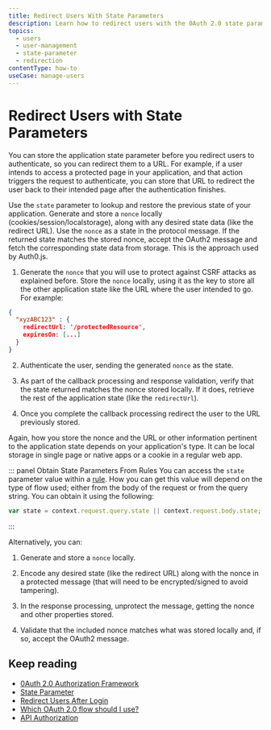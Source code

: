 ```yaml
---
title: Redirect Users With State Parameters
description: Learn how to redirect users with the 0Auth 2.0 state parameter. 
topics:
  - users
  - user-management
  - state-parameter
  - redirection
contentType: how-to
useCase: manage-users
---
```

# Redirect Users with State Parameters

You can store the application state parameter before you redirect users to authenticate, so you can redirect them to a URL. For example, if a user intends to access a protected page in your application, and that action triggers the request to authenticate, you can store that URL to redirect the user back to their intended page after the authentication finishes.

Use the `state` parameter to lookup and restore the previous state of your application. Generate and store a `nonce` locally (cookies/session/localstorage), along with any desired state data (like the redirect URL). Use the `nonce` as a state in the protocol message. If the returned state matches the stored nonce, accept the OAuth2 message and fetch the corresponding state data from storage. This is the approach used by Auth0.js.

1. Generate the `nonce` that you will use to protect against CSRF attacks as explained before. Store the `nonce` locally, using it as the key to store all the other application state like the URL where the user intended to go. For example:

```json
{
  "xyzABC123" : {
    redirectUrl: '/protectedResource',
    expiresOn: [...]
  }
}
```

2. Authenticate the user, sending the generated `nonce` as the state.

3. As part of the callback processing and response validation, verify that the state returned matches the nonce stored locally. If it does, retrieve the rest of the application state (like the `redirectUrl`). 

4. Once you complete the callback processing redirect the user to the URL previously stored.

Again, how you store the nonce and the URL or other information pertinent to the application state depends on your application's type. It can be local storage in single page or native apps or a cookie in a regular web app. 

::: panel Obtain State Parameters From Rules
You can access the `state` parameter value within a [rule](/rules). How you can get this value will depend on the type of flow used; either from the body of the request or from the query string. You can obtain it using the following:

```js
var state = context.request.query.state || context.request.body.state;
```

:::

Alternatively, you can:

1. Generate and store a `nonce` locally. 

2. Encode any desired state (like the redirect URL) along with the nonce in a protected message (that will need to be encrypted/signed to avoid tampering). 

3. In the response processing, unprotect the message, getting the nonce and other properties stored. 

4. Validate that the included nonce matches what was stored locally and, if so, accept the OAuth2 message.

## Keep reading

* [0Auth 2.0 Authorization Framework](/protocols/oauth2)
* [State Parameter](/protocols/oauth2/oauth-state)
* [Redirect Users After Login](/users/guides/redirect-users-after-login)
* [Which OAuth 2.0 flow should I use?](/api-auth/which-oauth-flow-to-use)
* [API Authorization](/api-auth)
